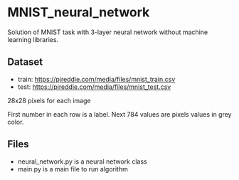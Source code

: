 # MNIST_neural_network
 Solution of MNIST task with 3-layer neural network without machine learning libraries.
 
 ## Dataset
 - train: https://pjreddie.com/media/files/mnist_train.csv
 - test: https://pjreddie.com/media/files/mnist_test.csv
 
 28x28 pixels for each image
 
 First number in each row is a label. Next 784 values are pixels values in grey color.
 
 ## Files
 - neural_network.py is a neural network class
 - main.py is a main file to run algorithm
 
 
